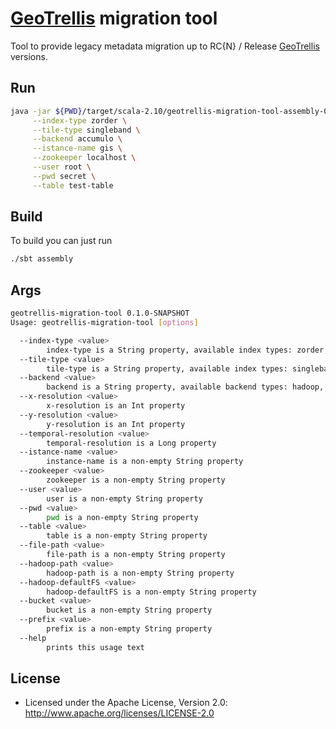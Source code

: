 # [GeoTrellis](github.com/geotrellis/geotrellis) migration tool

Tool to provide legacy metadata migration up to RC{N} / Release [GeoTrellis](github.com/geotrellis/geotrellis) versions.

## Run

```bash
java -jar ${PWD}/target/scala-2.10/geotrellis-migration-tool-assembly-0.1.0-SNAPSHOT.jar \
     --index-type zorder \
     --tile-type singleband \
     --backend accumulo \
     --istance-name gis \
     --zookeeper localhost \
     --user root \
     --pwd secret \
     --table test-table
```

## Build

To build you can just run 

```bash
./sbt assembly
```

## Args

```bash
geotrellis-migration-tool 0.1.0-SNAPSHOT
Usage: geotrellis-migration-tool [options]

  --index-type <value>
        index-type is a String property, available index types: zorder, hilbert, rowmajor
  --tile-type <value>
        tile-type is a String property, available index types: singleband, multiband
  --backend <value>
        backend is a String property, available backend types: hadoop, file, s3, accumulo
  --x-resolution <value>
        x-resolution is an Int property
  --y-resolution <value>
        y-resolution is an Int property
  --temporal-resolution <value>
        temporal-resolution is a Long property
  --istance-name <value>
        instance-name is a non-empty String property
  --zookeeper <value>
        zookeeper is a non-empty String property
  --user <value>
        user is a non-empty String property
  --pwd <value>
        pwd is a non-empty String property
  --table <value>
        table is a non-empty String property
  --file-path <value>
        file-path is a non-empty String property
  --hadoop-path <value>
        hadoop-path is a non-empty String property
  --hadoop-defaultFS <value>
        hadoop-defaultFS is a non-empty String property
  --bucket <value>
        bucket is a non-empty String property
  --prefix <value>
        prefix is a non-empty String property
  --help
        prints this usage text
```

## License

* Licensed under the Apache License, Version 2.0: http://www.apache.org/licenses/LICENSE-2.0
